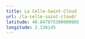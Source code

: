 ```yaml
---
title: La Celle-Saint-Cloud
url: /la-celle-saint-cloud/
latitude: 48.847875300000005
longitude: 2.136145
---
```

